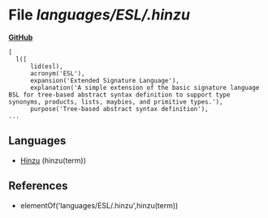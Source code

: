 # File _languages/ESL/.hinzu_
**[GitHub](https://github.com/softlang/yas/blob/master/languages/ESL/.hinzu)**
```
[
  l([
      lid(esl),
      acronym('ESL'),
      expansion('Extended Signature Language'),
      explanation('A simple extension of the basic signature language BSL for tree-based abstract syntax definition to support type synonyms, products, lists, maybies, and primitive types.'),
      purpose('Tree-based abstract syntax definition'),
...
```

## Languages
* [Hinzu](../languages/Hinzu.md) (hinzu(term))

## References
* elementOf('languages/ESL/.hinzu',hinzu(term))
